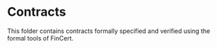 # Contracts

This folder contains contracts formally specified and verified using the formal tools of FinCert.

